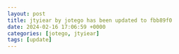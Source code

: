 ```yaml
---
layout: post
title: jtyiear by jotego has been updated to fbb89f0
date: 2024-02-16 17:06:59 +0000
categories: [jotego, jtyiear]
tags: [update]
---
```


